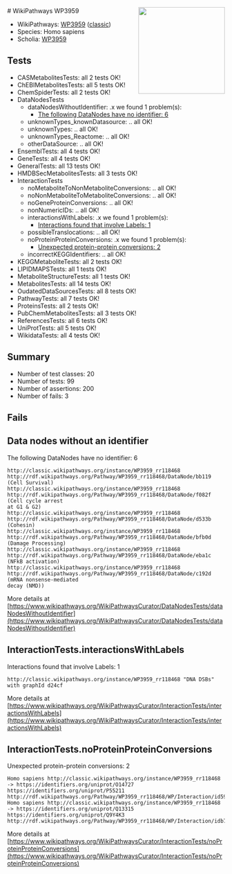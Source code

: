 <img style="float: right; width: 200px" src="https://upload.wikimedia.org/wikipedia/commons/thumb/8/83/Wplogo_with_text_500.png/640px-Wplogo_with_text_500.png" />
# WikiPathways WP3959

* WikiPathways: [WP3959](https://wikipathways.org/pathways/WP3959) ([classic](https://classic.wikipathways.org/instance/WP3959))
* Species: Homo sapiens
* Scholia: [WP3959](https://scholia.toolforge.org/wikipathways/WP3959)
## Tests
* CASMetabolitesTests: all 2 tests OK!
* ChEBIMetabolitesTests: all 5 tests OK!
* ChemSpiderTests: all 2 tests OK!
* DataNodesTests
    * dataNodesWithoutIdentifier: .x we found 1 problem(s):
        * [The following DataNodes have no identifier: 6](#d2d32fa5)
    * unknownTypes_knownDatasource: .. all OK!
    * unknownTypes: .. all OK!
    * unknownTypes_Reactome: .. all OK!
    * otherDataSource: .. all OK!
* EnsemblTests: all 4 tests OK!
* GeneTests: all 4 tests OK!
* GeneralTests: all 13 tests OK!
* HMDBSecMetabolitesTests: all 3 tests OK!
* InteractionTests
    * noMetaboliteToNonMetaboliteConversions: .. all OK!
    * noNonMetaboliteToMetaboliteConversions: .. all OK!
    * noGeneProteinConversions: .. all OK!
    * nonNumericIDs: .. all OK!
    * interactionsWithLabels: .x we found 1 problem(s):
        * [Interactions found that involve Labels: 1](#630d2678)
    * possibleTranslocations: .. all OK!
    * noProteinProteinConversions: .x we found 1 problem(s):
        * [Unexpected protein-protein conversions: 2](#2cf74678)
    * incorrectKEGGIdentifiers: .. all OK!
* KEGGMetaboliteTests: all 2 tests OK!
* LIPIDMAPSTests: all 1 tests OK!
* MetaboliteStructureTests: all 1 tests OK!
* MetabolitesTests: all 14 tests OK!
* OudatedDataSourcesTests: all 8 tests OK!
* PathwayTests: all 7 tests OK!
* ProteinsTests: all 2 tests OK!
* PubChemMetabolitesTests: all 3 tests OK!
* ReferencesTests: all 6 tests OK!
* UniProtTests: all 5 tests OK!
* WikidataTests: all 4 tests OK!


## Summary

* Number of test classes: 20
* Number of tests: 99
* Number of assertions: 200
* Number of fails: 3

## Fails

<a name="d2d32fa5" />

## Data nodes without an identifier

The following DataNodes have no identifier: 6
```
http://classic.wikipathways.org/instance/WP3959_rr118468 http://rdf.wikipathways.org/Pathway/WP3959_rr118468/DataNode/bb119 (Cell Survival)
http://classic.wikipathways.org/instance/WP3959_rr118468 http://rdf.wikipathways.org/Pathway/WP3959_rr118468/DataNode/f082f (Cell cycle arrest
at G1 & G2)
http://classic.wikipathways.org/instance/WP3959_rr118468 http://rdf.wikipathways.org/Pathway/WP3959_rr118468/DataNode/d533b (Cohesin)
http://classic.wikipathways.org/instance/WP3959_rr118468 http://rdf.wikipathways.org/Pathway/WP3959_rr118468/DataNode/bfb0d (Damage Processing)
http://classic.wikipathways.org/instance/WP3959_rr118468 http://rdf.wikipathways.org/Pathway/WP3959_rr118468/DataNode/eba1c (NFkB activation)
http://classic.wikipathways.org/instance/WP3959_rr118468 http://rdf.wikipathways.org/Pathway/WP3959_rr118468/DataNode/c192d (mRNA nonsense-mediated
decay (NMD))
```

More details at [https://www.wikipathways.org/WikiPathwaysCurator/DataNodesTests/dataNodesWithoutIdentifier](https://www.wikipathways.org/WikiPathwaysCurator/DataNodesTests/dataNodesWithoutIdentifier)

<a name="630d2678" />

## InteractionTests.interactionsWithLabels

Interactions found that involve Labels: 1
```
http://classic.wikipathways.org/instance/WP3959_rr118468 "DNA DSBs" with graphId d24cf
```

More details at [https://www.wikipathways.org/WikiPathwaysCurator/InteractionTests/interactionsWithLabels](https://www.wikipathways.org/WikiPathwaysCurator/InteractionTests/interactionsWithLabels)

<a name="2cf74678" />

## InteractionTests.noProteinProteinConversions

Unexpected protein-protein conversions: 2
```
Homo sapiens http://classic.wikipathways.org/instance/WP3959_rr118468 -> https://identifiers.org/uniprot/O14727 https://identifiers.org/uniprot/P55211 http://rdf.wikipathways.org/Pathway/WP3959_rr118468/WP/Interaction/id59d277cc
Homo sapiens http://classic.wikipathways.org/instance/WP3959_rr118468 -> https://identifiers.org/uniprot/Q13315 https://identifiers.org/uniprot/Q9Y4K3 http://rdf.wikipathways.org/Pathway/WP3959_rr118468/WP/Interaction/idb7a51c21
```

More details at [https://www.wikipathways.org/WikiPathwaysCurator/InteractionTests/noProteinProteinConversions](https://www.wikipathways.org/WikiPathwaysCurator/InteractionTests/noProteinProteinConversions)

